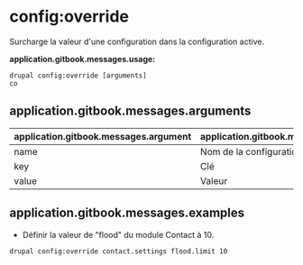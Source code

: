 # config:override
Surcharge la valeur d'une configuration dans la configuration active.

**application.gitbook.messages.usage:**
```
drupal config:override [arguments]
co
```

## application.gitbook.messages.arguments
application.gitbook.messages.argument | application.gitbook.messages.details
---------|-------------
name | Nom de la configuration
key | Clé
value | Valeur

## application.gitbook.messages.examples
* Définir la valeur de "flood" du module Contact à 10.
```
drupal config:override contact.settings flood.limit 10
```
